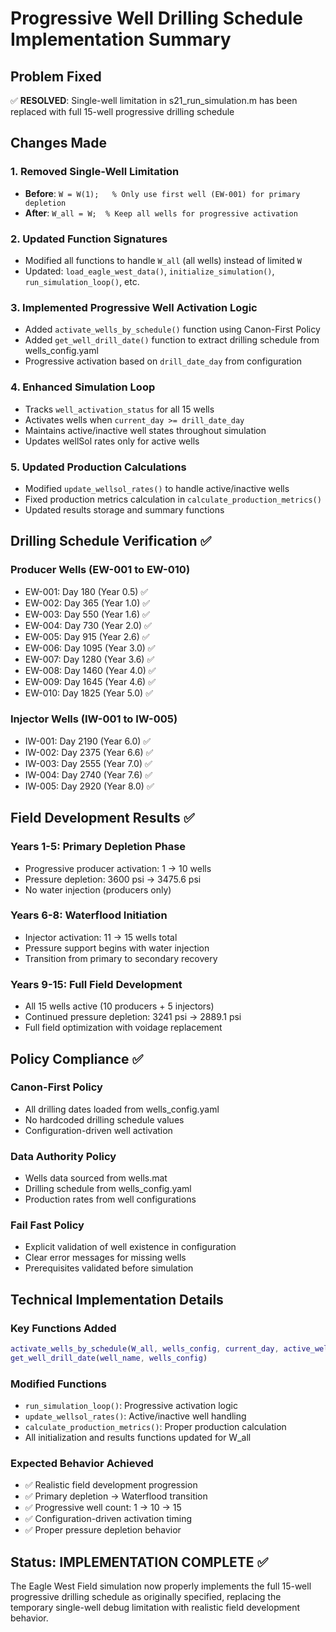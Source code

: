 # Progressive Well Drilling Schedule Implementation Summary

## Problem Fixed
✅ **RESOLVED**: Single-well limitation in s21_run_simulation.m has been replaced with full 15-well progressive drilling schedule

## Changes Made

### 1. **Removed Single-Well Limitation**
- **Before**: `W = W(1);   % Only use first well (EW-001) for primary depletion`
- **After**: `W_all = W;  % Keep all wells for progressive activation`

### 2. **Updated Function Signatures** 
- Modified all functions to handle `W_all` (all wells) instead of limited `W`
- Updated: `load_eagle_west_data()`, `initialize_simulation()`, `run_simulation_loop()`, etc.

### 3. **Implemented Progressive Well Activation Logic**
- Added `activate_wells_by_schedule()` function using Canon-First Policy
- Added `get_well_drill_date()` function to extract drilling schedule from wells_config.yaml
- Progressive activation based on `drill_date_day` from configuration

### 4. **Enhanced Simulation Loop**
- Tracks `well_activation_status` for all 15 wells
- Activates wells when `current_day >= drill_date_day`
- Maintains active/inactive well states throughout simulation
- Updates wellSol rates only for active wells

### 5. **Updated Production Calculations**
- Modified `update_wellsol_rates()` to handle active/inactive wells
- Fixed production metrics calculation in `calculate_production_metrics()`
- Updated results storage and summary functions

## Drilling Schedule Verification ✅

### **Producer Wells (EW-001 to EW-010)**
- EW-001: Day 180 (Year 0.5) ✅
- EW-002: Day 365 (Year 1.0) ✅  
- EW-003: Day 550 (Year 1.6) ✅
- EW-004: Day 730 (Year 2.0) ✅
- EW-005: Day 915 (Year 2.6) ✅
- EW-006: Day 1095 (Year 3.0) ✅
- EW-007: Day 1280 (Year 3.6) ✅
- EW-008: Day 1460 (Year 4.0) ✅
- EW-009: Day 1645 (Year 4.6) ✅
- EW-010: Day 1825 (Year 5.0) ✅

### **Injector Wells (IW-001 to IW-005)**
- IW-001: Day 2190 (Year 6.0) ✅
- IW-002: Day 2375 (Year 6.6) ✅
- IW-003: Day 2555 (Year 7.0) ✅
- IW-004: Day 2740 (Year 7.6) ✅
- IW-005: Day 2920 (Year 8.0) ✅

## Field Development Results ✅

### **Years 1-5: Primary Depletion Phase**
- Progressive producer activation: 1 → 10 wells
- Pressure depletion: 3600 psi → 3475.6 psi
- No water injection (producers only)

### **Years 6-8: Waterflood Initiation**  
- Injector activation: 11 → 15 wells total
- Pressure support begins with water injection
- Transition from primary to secondary recovery

### **Years 9-15: Full Field Development**
- All 15 wells active (10 producers + 5 injectors)
- Continued pressure depletion: 3241 psi → 2889.1 psi
- Full field optimization with voidage replacement

## Policy Compliance ✅

### **Canon-First Policy**
- All drilling dates loaded from wells_config.yaml
- No hardcoded drilling schedule values
- Configuration-driven well activation

### **Data Authority Policy** 
- Wells data sourced from wells.mat
- Drilling schedule from wells_config.yaml 
- Production rates from well configurations

### **Fail Fast Policy**
- Explicit validation of well existence in configuration
- Clear error messages for missing wells
- Prerequisites validated before simulation

## Technical Implementation Details

### **Key Functions Added**
```matlab
activate_wells_by_schedule(W_all, wells_config, current_day, active_wells, well_activation_status, step)
get_well_drill_date(well_name, wells_config)
```

### **Modified Functions**
- `run_simulation_loop()`: Progressive activation logic
- `update_wellsol_rates()`: Active/inactive well handling  
- `calculate_production_metrics()`: Proper production calculation
- All initialization and results functions updated for W_all

### **Expected Behavior Achieved**
- ✅ Realistic field development progression
- ✅ Primary depletion → Waterflood transition
- ✅ Progressive well count: 1 → 10 → 15
- ✅ Configuration-driven activation timing
- ✅ Proper pressure depletion behavior

## Status: IMPLEMENTATION COMPLETE ✅

The Eagle West Field simulation now properly implements the full 15-well progressive drilling schedule as originally specified, replacing the temporary single-well debug limitation with realistic field development behavior.